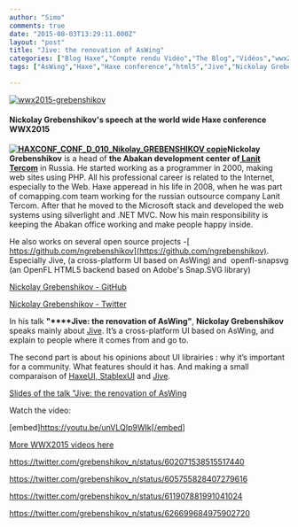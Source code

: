 ```yaml
---
author: "Simo"
comments: true
date: "2015-08-03T13:29:11.000Z"
layout: "post"
title: "Jive: the renovation of AsWing"
categories: ["Blog Haxe","Compte rendu Vidéo","The Blog","Vidéos","wwx2015"]
tags: ["AsWing","Haxe","Haxe conference","html5","Jive","Nickolay Grebenshikov","openFL","ui","video","wwx","wwx2015"]

---
```

[![wwx2015-grebenshikov](https://www.silexlabs.org/wp-content/uploads/2015/07/wwx2015-grebenshikov.png)](https://www.silexlabs.org/wp-content/uploads/2015/07/wwx2015-grebenshikov.png)


#### Nickolay Grebenshikov's speech at the world wide Haxe conference WWX2015


**[![HAXCONF_CONF_D_010_Nikolay_GREBENSHIKOV copie](https://www.silexlabs.org/wp-content/uploads/2015/07/HAXCONF_CONF_D_010_Nikolay_GREBENSHIKOV-copie-200x300.jpg)](https://www.silexlabs.org/wp-content/uploads/2015/07/HAXCONF_CONF_D_010_Nikolay_GREBENSHIKOV-copie.jpg)Nickolay Grebenshikov** is a head of **the Abakan development center of[ Lanit Tercom](http://www.lanit-tercom.ru/)** in Russia. He started working as a programmer in 2000, making web sites using PHP. All his professional career is related to the Internet, especially to the Web. Haxe apperead in his life in 2008, when he was part of comapping.com team working for the russian outsource company Lanit Tercom. After that he moved to the Microsoft stack and developed the web systems using silverlight and .NET MVC. Now his main responsibility is keeping the Abakan office working and make people happy inside.

He also works on several open source projects -[ https://github.com/ngrebenshikov](https://github.com/ngrebenshikov). Especially Jive, (a cross-platform UI based on AsWing) and  openfl-snapsvg (an OpenFL HTML5 backend based on Adobe's Snap.SVG library)

[Nickolay Grebenshikov - GitHub](https://github.com/ngrebenshikov/)

[Nickolay Grebenshikov - Twitter](https://twitter.com/grebenshikov_n)



In his talk **"****Jive: the renovation of AsWing"**, **Nickolay Grebenshikov** speaks mainly about [Jive](http://ngrebenshikov.github.io/jive/). It’s a cross-platform UI based on AsWing, and explain to people where it comes from and go to.

The second part is about his opinions about UI librairies : why it’s important for a community. What features should it has. And making a small comparaison of [HaxeUI](http://haxeui.org/),[ StablexUI](https://github.com/RealyUniqueName/StablexUI) and [Jive](http://ngrebenshikov.github.io/jive/).

[Slides of the talk "Jive: the renovation of AsWing](http://fr.slideshare.net/SilexLabs/wwx2015-speech-nickolay-grebenshikov-jive-the-renovation-of-aswing)







Watch the video:






[embed]https://youtu.be/unVLQIp9WIk[/embed]

[More WWX2015 videos here](https://www.silexlabs.org/wrapping-up-wwx2015/)

https://twitter.com/grebenshikov_n/status/602071538515517440

https://twitter.com/grebenshikov_n/status/605755828407279616

https://twitter.com/grebenshikov_n/status/611907881991041024

https://twitter.com/grebenshikov_n/status/626699684975902720




